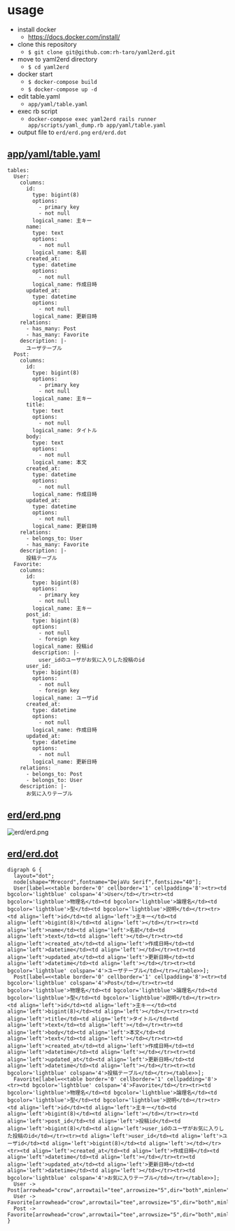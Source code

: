 # usage
- install docker
	- https://docs.docker.com/install/
- clone this repository
	- `$ git clone git@github.com:rh-taro/yaml2erd.git`
- move to yaml2erd directory
	- `$ cd yaml2erd`
- docker start
	- `$ docker-compose build`
	- `$ docker-compose up -d`
- edit table.yaml
	- `app/yaml/table.yaml`
- exec rb script
	- `docker-compose exec yaml2erd rails runner app/scripts/yaml_dump.rb app/yaml/table.yaml`
- output file to `erd/erd.png` `erd/erd.dot`

## [app/yaml/table.yaml](https://github.com/rh-taro/yaml2erd/blob/b1125820236b835e4a2e461b4b205d949e2094b5/app/yaml/table.yaml)
```
tables:
  User:
    columns:
      id:
        type: bigint(8)
        options:
          - primary key
          - not null
        logical_name: 主キー
      name:
        type: text
        options:
          - not null
        logical_name: 名前
      created_at:
        type: datetime
        options:
          - not null
        logical_name: 作成日時
      updated_at:
        type: datetime
        options:
          - not null
        logical_name: 更新日時
    relations:
      - has_many: Post
      - has_many: Favorite
    description: |-
      ユーザテーブル
  Post:
    columns:
      id:
        type: bigint(8)
        options:
          - primary key
          - not null
        logical_name: 主キー
      title:
        type: text
        options:
          - not null
        logical_name: タイトル
      body:
        type: text
        options:
          - not null
        logical_name: 本文
      created_at:
        type: datetime
        options:
          - not null
        logical_name: 作成日時
      updated_at:
        type: datetime
        options:
          - not null
        logical_name: 更新日時
    relations:
      - belongs_to: User
      - has_many: Favorite
    description: |-
      投稿テーブル
  Favorite:
    columns:
      id:
        type: bigint(8)
        options:
          - primary key
          - not null
        logical_name: 主キー
      post_id:
        type: bigint(8)
        options:
          - not null
          - foreign key
        logical_name: 投稿id
        description: |-
          user_idのユーザがお気に入りした投稿のid
      user_id:
        type: bigint(8)
        options:
          - not null
          - foreign key
        logical_name: ユーザid
      created_at:
        type: datetime
        options:
          - not null
        logical_name: 作成日時
      updated_at:
        type: datetime
        options:
          - not null
        logical_name: 更新日時
    relations:
      - belongs_to: Post
      - belongs_to: User
    description: |-
      お気に入りテーブル
```

## [erd/erd.png](https://github.com/rh-taro/yaml2erd/blob/b1125820236b835e4a2e461b4b205d949e2094b5/erd/erd.png)
![erd/erd.png](https://github.com/rh-taro/yaml2erd/blob/sample/for_readme/erd/erd.png)

## [erd/erd.dot](https://github.com/rh-taro/yaml2erd/blob/b1125820236b835e4a2e461b4b205d949e2094b5/erd/erd.dot)
```
digraph G {
  layout="dot";
  node[shape="Mrecord",fontname="DejaVu Serif",fontsize="40"];
  User[label=<<table border='0' cellborder='1' cellpadding='8'><tr><td bgcolor='lightblue' colspan='4'>User</td></tr><tr><td bgcolor='lightblue'>物理名</td><td bgcolor='lightblue'>論理名</td><td bgcolor='lightblue'>型</td><td bgcolor='lightblue'>説明</td></tr><tr><td align='left'>id</td><td align='left'>主キー</td><td align='left'>bigint(8)</td><td align='left'></td></tr><tr><td align='left'>name</td><td align='left'>名前</td><td align='left'>text</td><td align='left'></td></tr><tr><td align='left'>created_at</td><td align='left'>作成日時</td><td align='left'>datetime</td><td align='left'></td></tr><tr><td align='left'>updated_at</td><td align='left'>更新日時</td><td align='left'>datetime</td><td align='left'></td></tr><tr><td bgcolor='lightblue' colspan='4'>ユーザテーブル</td></tr></table>>];
  Post[label=<<table border='0' cellborder='1' cellpadding='8'><tr><td bgcolor='lightblue' colspan='4'>Post</td></tr><tr><td bgcolor='lightblue'>物理名</td><td bgcolor='lightblue'>論理名</td><td bgcolor='lightblue'>型</td><td bgcolor='lightblue'>説明</td></tr><tr><td align='left'>id</td><td align='left'>主キー</td><td align='left'>bigint(8)</td><td align='left'></td></tr><tr><td align='left'>title</td><td align='left'>タイトル</td><td align='left'>text</td><td align='left'></td></tr><tr><td align='left'>body</td><td align='left'>本文</td><td align='left'>text</td><td align='left'></td></tr><tr><td align='left'>created_at</td><td align='left'>作成日時</td><td align='left'>datetime</td><td align='left'></td></tr><tr><td align='left'>updated_at</td><td align='left'>更新日時</td><td align='left'>datetime</td><td align='left'></td></tr><tr><td bgcolor='lightblue' colspan='4'>投稿テーブル</td></tr></table>>];
  Favorite[label=<<table border='0' cellborder='1' cellpadding='8'><tr><td bgcolor='lightblue' colspan='4'>Favorite</td></tr><tr><td bgcolor='lightblue'>物理名</td><td bgcolor='lightblue'>論理名</td><td bgcolor='lightblue'>型</td><td bgcolor='lightblue'>説明</td></tr><tr><td align='left'>id</td><td align='left'>主キー</td><td align='left'>bigint(8)</td><td align='left'></td></tr><tr><td align='left'>post_id</td><td align='left'>投稿id</td><td align='left'>bigint(8)</td><td align='left'>user_idのユーザがお気に入りした投稿のid</td></tr><tr><td align='left'>user_id</td><td align='left'>ユーザid</td><td align='left'>bigint(8)</td><td align='left'></td></tr><tr><td align='left'>created_at</td><td align='left'>作成日時</td><td align='left'>datetime</td><td align='left'></td></tr><tr><td align='left'>updated_at</td><td align='left'>更新日時</td><td align='left'>datetime</td><td align='left'></td></tr><tr><td bgcolor='lightblue' colspan='4'>お気に入りテーブル</td></tr></table>>];
  User -> Post[arrowhead="crow",arrowtail="tee",arrowsize="5",dir="both",minlen="5",penwidth="10"];
  User -> Favorite[arrowhead="crow",arrowtail="tee",arrowsize="5",dir="both",minlen="5",penwidth="10"];
  Post -> Favorite[arrowhead="crow",arrowtail="tee",arrowsize="5",dir="both",minlen="5",penwidth="10"];
}
```
